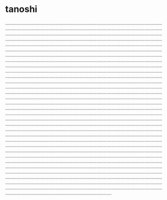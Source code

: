 # tanoshi

....................................................................................................................................................................................................................................................................................................................................................................................................................................................................................................................................................................................................................................................................................................................................................................................................................................................................................................................................................................................................................................................................................................................................................................................................................................................................................................................................................................................................................................................................................................................................................................................................................................................................................................................................................................................................................................................................................................................................................................................................................................................................................................................................................................................................................................................................................................................................................................................................................................................................................................................................................................................................................................................................................................................................................................................................................................................................................................................................................................................................................................................................................................................................................................................................................................................................................................................................................................................................................................................................................................................................................................................................................................................................................................................................................................................................................................................................................................................................................................................................................................................................................................................................................................................................................